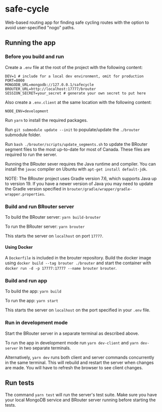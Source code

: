 # safe-cycle

Web-based routing app for finding safe cycling routes with the option to avoid user-specified "nogo" paths.

## Running the app

### Before you build and run

Create a `.env` file at the root of the project with the following content:

```
DEV=1 # include for a local dev environment, omit for production
PORT=8000
MONGODB_URL=mongodb://127.0.0.1/safecycle
BROUTER_URL=http://localhost:17777/brouter
SESSION_SECRET=your_secret # generate your own secret to put here
```

Also create a `.env.client` at the same location with the following content:

```
NODE_ENV=development
```

Run `yarn` to install the required packages.

Run `git submodule update --init` to populate/update the `./brouter` submodule folder.

Run `bash ./brouter/scripts/update_segments.sh` to update the BRouter segment files to the most up-to-date for most of Canada. These files are required to run the server.

Running the BRouter sever requires the Java runtime and compiler. You can install the `javac` compiler on Ubuntu with `apt-get install default-jdk`.

NOTE: The BRouter project uses Gradle version 7.6, which supports Java up to version 19. If you have a newer version of Java you may need to update the Gradle version specified in `brouter/gradle/wrapper/gradle-wrapper.properties`.

### Build and run BRouter server

To build the BRouter server: `yarn build-brouter`

To run the BRouter server: `yarn brouter`

This starts the server on `localhost` on port `17777`.

#### Using Docker

A `Dockerfile` is included in the brouter repository. Build the docker image using `docker build --tag brouter ./brouter` and start the container with `docker run -d -p 17777:17777 --name brouter brouter`.

### Build and run app

To build the app: `yarn build`

To run the app: `yarn start`

This starts the server on `localhost` on the port specified in your `.env` file.

### Run in development mode

Start the BRouter server in a separate terminal as described above.

To run the app in development mode run `yarn dev-client` and `yarn dev-server` in two separate terminals.

Alternatively, `yarn dev` runs both client and server commands concurrently in the same terminal. This will rebuild and restart the server when changes are made. You will have to refresh the browser to see client changes.

## Run tests

The command `yarn test` will run the server's test suite. Make sure you have your local MongoDB service and BRouter server running before starting the tests.
